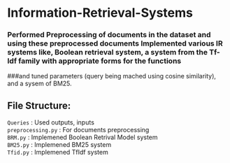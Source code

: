 # Information-Retrieval-Systems

### Performed Preprocessing of documents in the dataset and using these preprocessed documents Implemented various IR systems like, Boolean retrieval system, a system from the Tf-Idf family with appropriate forms for the functions
###and tuned parameters (query being mached using cosine similarity), and a sysem of BM25.

## File Structure:
`Queries` : Used outputs, inputs <br>
`preprocessing.py` : For documents preprocessing<br>
`BRM.py` : Implemened Boolean Retrival Model system <br>
`BM25.py` : Implemened BM25 system<br>
`Tfid.py` : Implemened TfIdf system <br>


